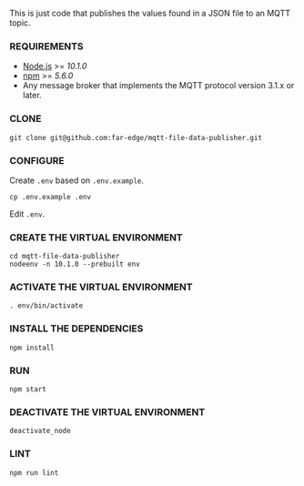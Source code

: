 This is just code that publishes the values found in a JSON file to an MQTT topic.

### REQUIREMENTS

* [Node.js](https://nodejs.org/) >= *10.1.0*
* [npm](https://www.npmjs.com/) >= *5.6.0*
* Any message broker that implements the MQTT protocol version 3.1.x or later.

### CLONE

    git clone git@github.com:far-edge/mqtt-file-data-publisher.git

### CONFIGURE

Create `.env` based on `.env.example`.

    cp .env.example .env

Edit `.env`.

### CREATE THE VIRTUAL ENVIRONMENT

    cd mqtt-file-data-publisher
    nodeenv -n 10.1.0 --prebuilt env

### ACTIVATE THE VIRTUAL ENVIRONMENT

    . env/bin/activate

### INSTALL THE DEPENDENCIES

    npm install

### RUN

    npm start

### DEACTIVATE THE VIRTUAL ENVIRONMENT

    deactivate_node

### LINT

    npm run lint
